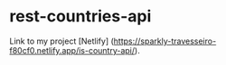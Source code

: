 # rest-countries-api
Link to my project [Netlify] (https://sparkly-travesseiro-f80cf0.netlify.app/is-country-api/).
